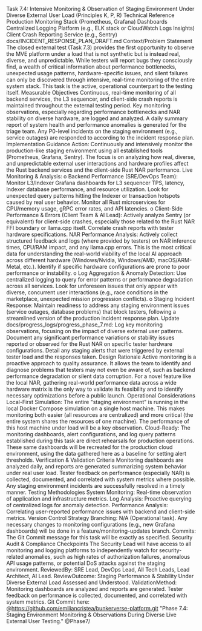 Task 7.4: Intensive Monitoring & Observation of Staging Environment Under Diverse External User Load
(Principles K, P, R)
Technical Reference
Production Monitoring Stack (Prometheus, Grafana) Dashboards
Centralized Logging Platform (e.g., ELK stack or CloudWatch Logs Insights)
Client Crash Reporting Service (e.g., Sentry)
docs/INCIDENT_RESPONSE_PLAN_DRAFT.md
Context/Problem Statement
The closed external test (Task 7.3) provides the first opportunity to observe the MVE platform under a load that is not synthetic but is instead real, diverse, and unpredictable. While testers will report bugs they consciously find, a wealth of critical information about performance bottlenecks, unexpected usage patterns, hardware-specific issues, and silent failures can only be discovered through intensive, real-time monitoring of the entire system stack. This task is the active, operational counterpart to the testing itself.
Measurable Objectives
Continuous, real-time monitoring of all backend services, the L3 sequencer, and client-side crash reports is maintained throughout the external testing period.
Key monitoring observations, especially regarding performance bottlenecks and NAR stability on diverse hardware, are logged and analyzed.
A daily summary report of system health and performance anomalies is generated for the triage team.
Any P0-level incidents on the staging environment (e.g., service outages) are responded to according to the incident response plan.
Implementation Guidance
Action: Continuously and intensively monitor the production-like staging environment using all established tools (Prometheus, Grafana, Sentry). The focus is on analyzing how real, diverse, and unpredictable external user interactions and hardware profiles affect the Rust backend services and the client-side Rust NAR performance.
Live Monitoring & Analysis:
o Backend Performance (SRE/DevOps Team):
Monitor L3/Indexer Grafana dashboards for L3 sequencer TPS, latency, Indexer database performance, and resource utilization. Look for unexpected query patterns hitting the Indexer or transaction hotspots caused by real user behavior.
Monitor all Rust microservices for CPU/memory usage, gRPC error rates, and API latencies.
o Client-Side Performance & Errors (Client Team & AI Lead):
Actively analyze Sentry (or equivalent) for client-side crashes, especially those related to the Rust NAR FFI boundary or llama.cpp itself. Correlate crash reports with tester hardware specifications.
NAR Performance Analysis: Actively collect structured feedback and logs (where provided by testers) on NAR inference times, CPU/RAM impact, and any llama.cpp errors. This is the most critical data for understanding the real-world viability of the local AI approach across different hardware (Windows/Nvidia, Windows/AMD, macOS/ARM-Metal, etc.). Identify if specific hardware configurations are prone to poor performance or instability.
o Log Aggregation & Anomaly Detection:
Use centralized logging to query for error patterns or performance degradation across all services.
Look for unforeseen issues that only appear with diverse, concurrent user interactions (e.g., race conditions in the marketplace, unexpected mission progression conflicts).
o Staging Incident Response: Maintain readiness to address any staging environment issues (service outages, database problems) that block testers, following a streamlined version of the production incident response plan.
Update docs/progress_logs/progress_phase_7.md:
Log key monitoring observations, focusing on the impact of diverse external user patterns.
Document any significant performance variations or stability issues reported or observed for the Rust NAR on specific tester hardware configurations.
Detail any staging alerts that were triggered by external tester load and the responses taken.
Design Rationale
Active monitoring is a proactive approach to quality assurance. It allows the team to identify and diagnose problems that testers may not even be aware of, such as backend performance degradation or silent data corruption. For a novel feature like the local NAR, gathering real-world performance data across a wide hardware matrix is the only way to validate its feasibility and to identify necessary optimizations before a public launch.
Operational Considerations
Local-First Simulation: The entire "staging environment" is running in the local Docker Compose simulation on a single host machine. This makes monitoring both easier (all resources are centralized) and more critical (the entire system shares the resources of one machine). The performance of this host machine under load will be a key observation.
Cloud-Ready: The monitoring dashboards, alert configurations, and log query patterns established during this task are direct rehearsals for production operations. These same dashboards will be recreated for the production cloud environment, using the data gathered here as a baseline for setting alert thresholds.
Verification & Validation Criteria
Monitoring dashboards are analyzed daily, and reports are generated summarizing system behavior under real user load.
Tester feedback on performance (especially NAR) is collected, documented, and correlated with system metrics where possible.
Any staging environment incidents are successfully resolved in a timely manner.
Testing Methodologies
System Monitoring: Real-time observation of application and infrastructure metrics.
Log Analysis: Proactive querying of centralized logs for anomaly detection.
Performance Analysis: Correlating user-reported performance issues with backend and client-side metrics.
Version Control Strategy
Branching: N/A (Operational task). Any necessary changes to monitoring configurations (e.g., new Grafana dashboards) will be done in a feature/monitoring-updates branch.
Commits: The Git Commit message for this task will be exactly as specified.
Security Audit & Compliance Checkpoints
The Security Lead will have access to all monitoring and logging platforms to independently watch for security-related anomalies, such as high rates of authorization failures, anomalous API usage patterns, or potential DoS attacks against the staging environment.
ReviewedBy: SRE Lead, DevOps Lead, All Tech Leads, Lead Architect, AI Lead.
ReviewOutcome: Staging Performance & Stability Under Diverse External Load Assessed and Understood.
ValidationMethod: Monitoring dashboards are analyzed and reports are generated. Tester feedback on performance is collected, documented, and correlated with system metrics.
Git Commit here: @https://github.com/emiliancristea/bunkerverse-platform.git "Phase 7.4: Staging Environment Monitoring & Observations During Diverse Live External User Testing." @Phase7/